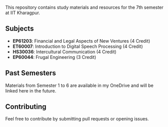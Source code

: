 This repository contains study materials and resources for the 7th semester at IIT Kharagpur.  

## **Subjects**  
- **EP61203**: Financial and Legal Aspects of New Ventures (4 Credit)
- **ET60007**: Introduction to Digital Speech Processing (4 Credit)
- **HS30036**: Intercultural Communication (4 Credit)
- **EP60044**: Frugal Engineering (3 Credit)

## **Past Semesters**  
Materials from Semester 1 to 6 are available in my OneDrive and will be linked here in the future.  

## **Contributing**  
Feel free to contribute by submitting pull requests or opening issues.  
